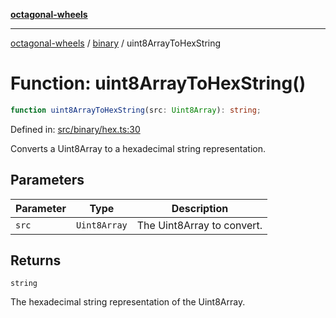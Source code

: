 [**octagonal-wheels**](../../../../README.md)

***

[octagonal-wheels](../../../../globals.md) / [binary](../README.md) / uint8ArrayToHexString

# Function: uint8ArrayToHexString()

```ts
function uint8ArrayToHexString(src: Uint8Array): string;
```

Defined in: [src/binary/hex.ts:30](https://github.com/vrtmrz/octagonal-wheels/blob/main/src/binary/hex.ts#L30)

Converts a Uint8Array to a hexadecimal string representation.

## Parameters

| Parameter | Type | Description |
| ------ | ------ | ------ |
| `src` | `Uint8Array` | The Uint8Array to convert. |

## Returns

`string`

The hexadecimal string representation of the Uint8Array.
